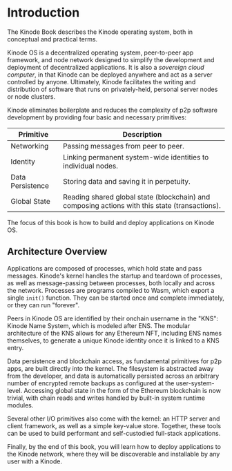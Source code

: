 # Introduction

The Kinode Book describes the Kinode operating system, both in conceptual and practical terms.

Kinode OS is a decentralized operating system, peer-to-peer app framework, and node network designed to simplify the development and deployment of decentralized applications.
It is also a *sovereign cloud computer*, in that Kinode can be deployed anywhere and act as a server controlled by anyone.
Ultimately, Kinode facilitates the writing and distribution of software that runs on privately-held, personal server nodes or node clusters.

Kinode eliminates boilerplate and reduces the complexity of p2p software development by providing four basic and necessary primitives:

Primitive        | Description
---------------- | -----------
Networking       | Passing messages from peer to peer.
Identity         | Linking permanent system-wide identities to individual nodes.
Data Persistence | Storing data and saving it in perpetuity.
Global State     | Reading shared global state (blockchain) and composing actions with this state (transactions).

The focus of this book is how to build and deploy applications on Kinode OS.

## Architecture Overview

Applications are composed of processes, which hold state and pass messages.
Kinode's kernel handles the startup and teardown of processes, as well as message-passing between processes, both locally and across the network.
Processes are programs compiled to Wasm, which export a single `init()` function.
They can be started once and complete immediately, or they can run "forever".

Peers in Kinode OS are identified by their onchain username in the "KNS": Kinode Name System, which is modeled after ENS.
The modular architecture of the KNS allows for any Ethereum NFT, including ENS names themselves, to generate a unique Kinode identity once it is linked to a KNS entry.

Data persistence and blockchain access, as fundamental primitives for p2p apps, are built directly into the kernel.
The filesystem is abstracted away from the developer, and data is automatically persisted across an arbitrary number of encrypted remote backups as configured at the user-system-level.
Accessing global state in the form of the Ethereum blockchain is now trivial, with chain reads and writes handled by built-in system runtime modules.

Several other I/O primitives also come with the kernel: an HTTP server and client framework, as well as a simple key-value store.
Together, these tools can be used to build performant and self-custodied full-stack applications.

Finally, by the end of this book, you will learn how to deploy applications to the Kinode network, where they will be discoverable and installable by any user with a Kinode.

